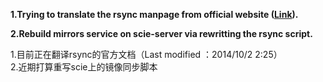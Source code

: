 **1.Trying to translate the rsync manpage from official website ([Link][]).**

**2.Rebuild mirrors service on scie-server via rewritting the rsync script.**

[Link]: "http://rsync.samba.org/ftp/rsync/rsync.html"

1.目前正在翻译rsync的官方文档（Last modified ：2014/10/2 2:25）  
2.近期打算重写scie上的镜像同步脚本
